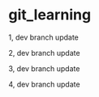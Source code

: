 # git_learning

1, dev branch update

2, dev branch update

3, dev branch update

4, dev branch update
